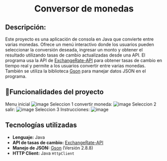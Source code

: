 <h1 align="center">Conversor de monedas </h1>

## Descripción:
Este proyecto es una aplicación de consola en Java que convierte entre varias monedas. Ofrece un menú interactivo donde los usuarios pueden seleccionar la conversión deseada, ingresar un monto y obtener el resultado utilizando tasas de cambio actualizadas desde una API.
El programa usa la API de [ExchangeRate-API](https://www.exchangerate-api.com/) para obtener tasas de cambio en tiempo real y permite a los usuarios convertir entre varias monedas. También se utiliza la biblioteca [Gson](https://github.com/google/gson) para manejar datos JSON en el programa.

## :hammer:Funcionalidades del proyecto
Menu inicial
![image](https://github.com/iFerPL/ConversorDeMonedas/assets/173715206/b0d3b7e3-c18d-4ecc-9d14-8dd94a8a6ac2)
Seleccion 1 convertir moneda:
![image](https://github.com/iFerPL/ConversorDeMonedas/assets/173715206/b8455a4c-ca96-4e57-a9da-9a2595c30621)
Seleccion 2 salir:
![image](https://github.com/iFerPL/ConversorDeMonedas/assets/173715206/c8fda328-a01a-484f-bb94-c75e14646d00)
Seleccion 3 Instrucciones:
![image](https://github.com/iFerPL/ConversorDeMonedas/assets/173715206/964d5bda-a0ed-4fc8-a617-4f6c679b1db9)



## Tecnologías utilizadas

- **Lenguaje:** Java
- **API de tasas de cambio:** [ExchangeRate-API](https://www.exchangerate-api.com/)
- **Manejo de JSON:** [Gson](https://github.com/google/gson) (Versión 2.8.8)
- **HTTP Client:** Java `HttpClient`
